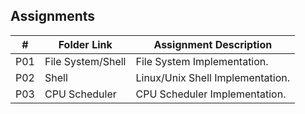 ## Assignments

|  #  | Folder Link | Assignment Description |
| :-: | ----------- | ---------------------- |
| P01 | File System/Shell | File System Implementation. |
| P02 | Shell | Linux/Unix Shell Implementation. |
| P03 | CPU Scheduler | CPU Scheduler Implementation. |
